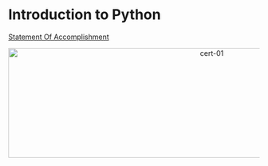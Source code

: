 # Introduction to Python

[Statement Of Accomplishment](https://www.datacamp.com/statement-of-accomplishment/course/a411a449ebee8465099b64550512196416d8257c)

 <p align='center'>
  <a href="#">
    <img src='https://github.com/mohd-faizy/DataScience-With-Python/blob/main/_Certificates/%5BCert%5D_01_Introduction%20to%20Python.jpg?raw=true' width=800px height=220px alt="cert-01">
  </a>
</p>
